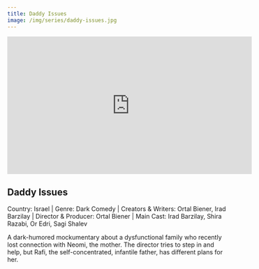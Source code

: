 ```yaml
---
title: Daddy Issues
image: /img/series/daddy-issues.jpg
---
```

<iframe width="560" height="315" src="https://www.youtube.com/embed/tblVNUPxbas" frameborder="0" allow="accelerometer; autoplay; encrypted-media; gyroscope; picture-in-picture" allowfullscreen></iframe>

## Daddy Issues  
Country: Israel | Genre: Dark Comedy | Creators & Writers: Ortal Biener, Irad Barzilay | Director & Producer: Ortal Biener | Main Cast: Irad Barzilay, Shira Razabi, Or Edri, Sagi Shalev

A dark-humored mockumentary about a dysfunctional family who recently lost connection with Neomi, the mother. The director tries to step in and help, but Rafi, the self-concentrated, infantile father, has different plans for her.